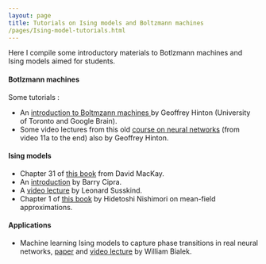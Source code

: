 ```yaml
---
layout: page
title: Tutorials on Ising models and Boltzmann machines
/pages/Ising-model-tutorials.html
---
```


Here I compile some introductory materials to Botlzmann machines and Ising models aimed for students.

#### Botlzmann machines

Some tutorials :
* An [introduction to Boltmzann machines ](https://www.cs.toronto.edu/~hinton/csc321/readings/boltz321.pdf) by Geoffrey Hinton (University of Toronto and Google Brain).
* Some video lectures from this old [course on neural networks](https://www.cs.toronto.edu/~hinton/coursera_lectures.html) (from video 11a to the end) also by Geoffrey Hinton.

#### Ising models
* Chapter 31 of [this book](http://www.inference.org.uk/itprnn/book.pdf) from David MacKay.
* An [introduction](https://www2.stat.duke.edu/~scs/Courses/Stat376/Papers/isingIntro.pdf) by Barry Cipra.
* A [video lecture](https://www.youtube.com/results?search_query=ising+model+neurons) by Leonard Susskind.
* Chapter 1 of [this book](https://cdn.preterhuman.net/texts/science_and_technology/physics/Statistical_physics/Statistical%20physics%20of%20spin%20glasses%20and%20information%20processing%20an%20introduction%20-%20Nishimori%20H..pdf) by Hidetoshi Nishimori on mean-field approximations.

#### Applications
* Machine learning Ising models to capture phase transitions in real neural networks, [paper](https://arxiv.org/abs/1012.2242) and [video lecture](https://www.youtube.com/watch?v=SZ74VtNffbY) by William Bialek.


